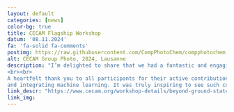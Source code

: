 ```yaml
---
layout: default
categories: [news]
color-bg: true
title: CECAM Flagship Workshop
datum: '08.11.2024'
fa: 'fa-solid fa-comments'
postimg: https://raw.githubusercontent.com/CompPhotoChem/compphotochem.github.io/main/img/gallery/CECAM-1285_group_photo_2024.jpg
alt: CECAM Group Photo, 2024, Lausanne
description: "I’m delighted to share that we had a fantastic and engaging CECAM Flagship Workshop in Lausanne: Beyond Ground State Simulations: Navigating Challenges in Excited States of Extended Molecules and Materials (November 5-8, 2024).
<br><br>
A heartfelt thank you to all participants for their active contributions! Through our four working groups, we discussed key challenges in describing charge transfer and long-range interactions, performing non-adiabatic molecular dynamics,
and integrating machine learning. It was truly inspiring to see such collaborative effort in advancing our understanding of excited states in complex molecular and material systems."
link_descr: "https://www.cecam.org/workshop-details/beyond-ground-state-simulations-navigating-challenges-in-excited-states-of-extended-molecules-and-materials-1285"
link_img:
---
```


